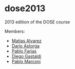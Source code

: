 dose2013
========

2013 edition of the DOSE course

Members: 

* [Matias Alvarez](https://github.com/malvarez22) 
* [Dario Astorga](https://github.com/dastorga) 
* [Pablo Farias](https://github.com/teclilla) 
* [Diego Gastaldi](https://github.com/diegogastaldi) 
* [Pablo Marconi](https://github.com/pmarconi) 


